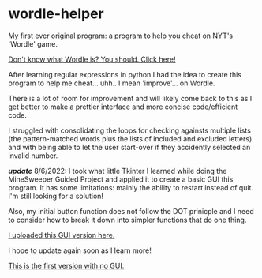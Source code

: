 # wordle-helper
My first ever original program: a program to help you cheat on NYT's 'Wordle' game.

[Don't know what Wordle is? You should. Click here!](https://www.nytimes.com/games/wordle/index.html)

After learning regular expressions in python I had the idea to create this program to help me cheat... uhh.. I mean 'improve'... on Wordle.

There is a lot of room for improvement and will likely come back to this as I get better to make a prettier interface and more concise code/efficient code. 

I struggled with consolidating the loops for checking againsts multiple lists (the pattern-matched words plus the lists of included and excluded letters) and with being able to let the user start-over if they accidently selected an invalid number.

***update*** 8/6/2022: I took what little Tkinter I learned while doing the MineSweeper Guided Project and applied it to create a basic GUI this program. It has some limitations: mainly the ability to restart instead of quit. I'm still looking for a solution!

Also, my initial button function does not follow the DOT prinicple and I need to consider how to break it down into simpler functions that do one thing. 

[I uploaded this GUI version here.](https://replit.com/@zambonibecky/WordleHelperV2#main.py)

I hope to update again soon as I learn more!

[This is the first version with no GUI.](https://replit.com/@zambonibecky/WordleHelper?v=1)
